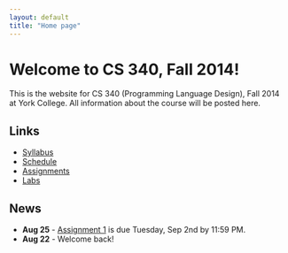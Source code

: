 ```yaml
---
layout: default
title: "Home page"
---
```


# Welcome to CS 340, Fall 2014!

This is the website for CS 340 (Programming Language Design), Fall 2014 at York College.  All information about the course will be posted here.

## Links

* [Syllabus](syllabus.html)
* [Schedule](schedule.html)
* [Assignments](assign/index.html)
* [Labs](labs/index.html)

## News

* **Aug 25** - [Assignment 1](assign/assign01.html) is due Tuesday, Sep 2nd by 11:59 PM.
* **Aug 22** - Welcome back!
